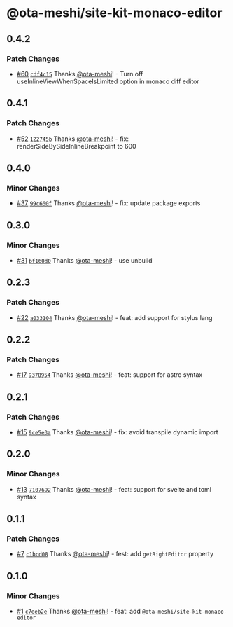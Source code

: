 # @ota-meshi/site-kit-monaco-editor

## 0.4.2

### Patch Changes

- [#60](https://github.com/ota-meshi/site-kit/pull/60) [`cdf4c15`](https://github.com/ota-meshi/site-kit/commit/cdf4c15806c75f74e4929cc19ad033d06e7ab9b0) Thanks [@ota-meshi](https://github.com/ota-meshi)! - Turn off useInlineViewWhenSpaceIsLimited option in monaco diff editor

## 0.4.1

### Patch Changes

- [#52](https://github.com/ota-meshi/site-kit/pull/52) [`122745b`](https://github.com/ota-meshi/site-kit/commit/122745bc5a8a3c8cb351a560fa98fbec47d47faa) Thanks [@ota-meshi](https://github.com/ota-meshi)! - fix: renderSideBySideInlineBreakpoint to 600

## 0.4.0

### Minor Changes

- [#37](https://github.com/ota-meshi/site-kit/pull/37) [`99c660f`](https://github.com/ota-meshi/site-kit/commit/99c660f3d9f835c5fc3d6f76b6611cc698f039bd) Thanks [@ota-meshi](https://github.com/ota-meshi)! - fix: update package exports

## 0.3.0

### Minor Changes

- [#31](https://github.com/ota-meshi/site-kit/pull/31) [`bf160d0`](https://github.com/ota-meshi/site-kit/commit/bf160d0721ae6252a2fe0401becfd5b61293ab2f) Thanks [@ota-meshi](https://github.com/ota-meshi)! - use unbuild

## 0.2.3

### Patch Changes

- [#22](https://github.com/ota-meshi/site-kit/pull/22) [`a033104`](https://github.com/ota-meshi/site-kit/commit/a03310427251361e088356e4b7e42a52e43d7b00) Thanks [@ota-meshi](https://github.com/ota-meshi)! - feat: add support for stylus lang

## 0.2.2

### Patch Changes

- [#17](https://github.com/ota-meshi/site-kit/pull/17) [`9378954`](https://github.com/ota-meshi/site-kit/commit/937895482ac638cb9b2124ff43164c03b5ed94d7) Thanks [@ota-meshi](https://github.com/ota-meshi)! - feat: support for astro syntax

## 0.2.1

### Patch Changes

- [#15](https://github.com/ota-meshi/site-kit/pull/15) [`9ce5e3a`](https://github.com/ota-meshi/site-kit/commit/9ce5e3ac164834b9175bc7ddd0f94ea18c1656ff) Thanks [@ota-meshi](https://github.com/ota-meshi)! - fix: avoid transpile dynamic import

## 0.2.0

### Minor Changes

- [#13](https://github.com/ota-meshi/site-kit/pull/13) [`7107692`](https://github.com/ota-meshi/site-kit/commit/710769237fcfa3b69b3deba465fe412a5e4b8b4a) Thanks [@ota-meshi](https://github.com/ota-meshi)! - feat: support for svelte and toml syntax

## 0.1.1

### Patch Changes

- [#7](https://github.com/ota-meshi/site-kit/pull/7) [`c1bcd08`](https://github.com/ota-meshi/site-kit/commit/c1bcd08d31bbc4b9ac5abeb837038e363e425d1c) Thanks [@ota-meshi](https://github.com/ota-meshi)! - fest: add `getRightEditor` property

## 0.1.0

### Minor Changes

- [#1](https://github.com/ota-meshi/site-kit/pull/1) [`c7eeb2e`](https://github.com/ota-meshi/site-kit/commit/c7eeb2e2738d1c28b17624d3cd8551b25c56ee1d) Thanks [@ota-meshi](https://github.com/ota-meshi)! - feat: add `@ota-meshi/site-kit-monaco-editor`
